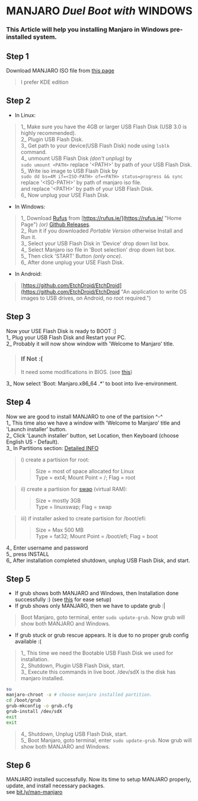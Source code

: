 # **MANJARO** *Duel Boot with* WINDOWS

### This Article will help you installing Manjaro in Windows pre-installed system.

## Step 1 
Download MANJARO ISO file from [this page](https://manjaro.org/download/ "Official Manjaro Download Page")
> I prefer KDE edition 

## Step 2
* In Linux:  
> 1_ Make sure you have the 4GB or larger USB Flash Disk (USB 3.0 is highly recommended).  
> 2_ Plugin USB Flash Disk.  
> 3_ Get path to your device(USB Flash Disk) node using `lsblk` command.  
> 4_ unmount USB Flash Disk *(don't unplug)* by  
>    `sudo umount <PATH>` replace '\<PATH>' by path of your USB Flash Disk.  
> 5_ Write iso image to USB Flash Disk by  
>    `sudo dd bs=4M if=<ISO-PATH> of=<PATH> status=progress && sync`  
>    replace '\<ISO-PATH>' by path of manjaro iso file.  
>    and replace '\<PATH>' by path of your USB Flash Disk.  
> 6_ Now unplug your USE Flash Disk.  

* In Windows:
> 1_ Download [Rufus](https://github.com/pbatard/rufus "Create bootable USB drives the easy way ") from [https://rufus.ie/](https://rufus.ie/ "Home Page") *(or)* [Github Releases](https://github.com/pbatard/rufus/releases "Up To Date").  
> 2_ Run it if you downloaded *Portable Version* otherwise Install and Run it.  
> 3_ Select your USB Flash Disk in 'Device' drop down list box.  
> 4_ Select Manjaro iso file in 'Boot selection' drop down list box.  
> 5_ Then click 'START' Button *(only once)*.  
> 6_ After done unplug your USE Flash Disk.  

* In Android:
> [https://github.com/EtchDroid/EtchDroid](https://github.com/EtchDroid/EtchDroid "An application to write OS images to USB drives, on Android, no root required.")

## Step 3
Now your USE Flash Disk is ready to BOOT :]  
1_ Plug your USB Flash Disk and Restart your PC.  
2_ Probably it will now show window with 'Welcome to Manjaro' title.  
> ### If Not :(  
> It need some modifications in BIOS. (see [this](/man-manjaro/EditBIOS2Boot "to solve not booting from USB"))  

3_ Now select 'Boot: Manjaro.x86_64 .\*' to boot into live-environment.  

## Step 4
Now we are good to install MANJARO to one of the partision ^-^  
1_ This time also we have a window with 'Welcome to Manjaro' title and 'Launch installer' button.  
2_ Click 'Launch installer' button, set Location, then Keyboard (choose English US - Default).  
3_ In Partitions section:  [Detailed INFO](https://wiki.archlinux.org/index.php/Partitioning#Example_layouts "Must see")  

> i) create a partision for root:  
>> Size = most of space allocated for Linux  
>> Type = ext4; Mount Point = /; Flag = root

> ii) create a partision for [swap](/man-manjaro/Swap) (virtual RAM):  
>> Size = mostly 3GB  
>> Type = linuxswap; Flag = swap

> iii) if installer asked to create partision for /boot/efi:  
>> Size = Max 500 MB  
>> Type = fat32; Mount Point = /boot/efi; Flag = boot  

4_ Enter username and password  
5_ press INSTALL  
6_ After installation completed shutdown, unplug USB Flash Disk, and start.  

## Step 5
* If grub shows both MANJARO and Windows, then Installation done successfully :) (see [this](/man-manjaro) for ease setup)  
* If grub shows only MANJARO, then we have to update grub :|  
> Boot Manjaro, goto terminal, enter `sudo update-grub`. Now grub will show both MANJARO and Windows.  
* If grub stuck or grub rescue appears. It is due to no proper grub config available :(  
> 1_ This time we need the Bootable USB Flash Disk we used for installation.  
> 2_ Shutdown, Plugin USB Flash Disk, start.  
> 3_ Execute this commands in live boot. /dev/sdX is the disk has manjaro installed.  
```bash
su
manjaro-chroot -a # choose manjaro installed partition.
cd /boot/grub
grub-mkconfig -o grub.cfg
grub-install /dev/sdX
exit
exit
```  

> 4_ Shutdown, Unplug USB Flash Disk, start.  
> 5_ Boot Manjaro, goto terminal, enter `sudo update-grub`. Now grub will show both MANJARO and Windows.  

## Step 6
MANJARO installed successfully. Now its time to setup MANJARO properly, update, and install necessary packages.  
see [bit.ly/man-manjaro](/man-manjaro "Blog by MANJARO User for MANJARO Users")  
